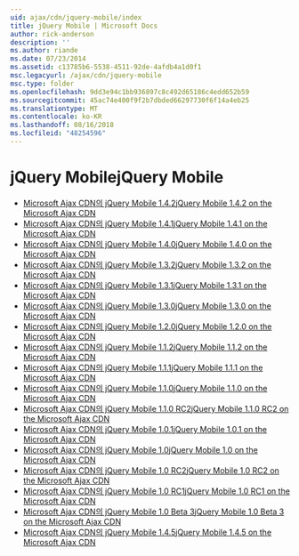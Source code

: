 ```yaml
---
uid: ajax/cdn/jquery-mobile/index
title: jQuery Mobile | Microsoft Docs
author: rick-anderson
description: ''
ms.author: riande
ms.date: 07/23/2014
ms.assetid: c13785b6-5538-4511-92de-4afdb4a1d0f1
msc.legacyurl: /ajax/cdn/jquery-mobile
msc.type: folder
ms.openlocfilehash: 9dd3e94c1bb936897c8c492d65186c4edd652b59
ms.sourcegitcommit: 45ac74e400f9f2b7dbded66297730f6f14a4eb25
ms.translationtype: MT
ms.contentlocale: ko-KR
ms.lasthandoff: 08/16/2018
ms.locfileid: "48254596"
---
```

<a name="jquery-mobile"></a><span data-ttu-id="a45af-102">jQuery Mobile</span><span class="sxs-lookup"><span data-stu-id="a45af-102">jQuery Mobile</span></span>
====================
- [<span data-ttu-id="a45af-103">Microsoft Ajax CDN의 jQuery Mobile 1.4.2</span><span class="sxs-lookup"><span data-stu-id="a45af-103">jQuery Mobile 1.4.2 on the Microsoft Ajax CDN</span></span>](cdnjquerymobile142.md)
- [<span data-ttu-id="a45af-104">Microsoft Ajax CDN의 jQuery Mobile 1.4.1</span><span class="sxs-lookup"><span data-stu-id="a45af-104">jQuery Mobile 1.4.1 on the Microsoft Ajax CDN</span></span>](cdnjquerymobile141.md)
- [<span data-ttu-id="a45af-105">Microsoft Ajax CDN의 jQuery Mobile 1.4.0</span><span class="sxs-lookup"><span data-stu-id="a45af-105">jQuery Mobile 1.4.0 on the Microsoft Ajax CDN</span></span>](cdnjquerymobile140.md)
- [<span data-ttu-id="a45af-106">Microsoft Ajax CDN의 jQuery Mobile 1.3.2</span><span class="sxs-lookup"><span data-stu-id="a45af-106">jQuery Mobile 1.3.2 on the Microsoft Ajax CDN</span></span>](cdnjquerymobile132.md)
- [<span data-ttu-id="a45af-107">Microsoft Ajax CDN의 jQuery Mobile 1.3.1</span><span class="sxs-lookup"><span data-stu-id="a45af-107">jQuery Mobile 1.3.1 on the Microsoft Ajax CDN</span></span>](cdnjquerymobile131.md)
- [<span data-ttu-id="a45af-108">Microsoft Ajax CDN의 jQuery Mobile 1.3.0</span><span class="sxs-lookup"><span data-stu-id="a45af-108">jQuery Mobile 1.3.0 on the Microsoft Ajax CDN</span></span>](cdnjquerymobile130.md)
- [<span data-ttu-id="a45af-109">Microsoft Ajax CDN의 jQuery Mobile 1.2.0</span><span class="sxs-lookup"><span data-stu-id="a45af-109">jQuery Mobile 1.2.0 on the Microsoft Ajax CDN</span></span>](cdnjquerymobile120.md)
- [<span data-ttu-id="a45af-110">Microsoft Ajax CDN의 jQuery Mobile 1.1.2</span><span class="sxs-lookup"><span data-stu-id="a45af-110">jQuery Mobile 1.1.2 on the Microsoft Ajax CDN</span></span>](cdnjquerymobile112.md)
- [<span data-ttu-id="a45af-111">Microsoft Ajax CDN의 jQuery Mobile 1.1.1</span><span class="sxs-lookup"><span data-stu-id="a45af-111">jQuery Mobile 1.1.1 on the Microsoft Ajax CDN</span></span>](cdnjquerymobile111.md)
- [<span data-ttu-id="a45af-112">Microsoft Ajax CDN의 jQuery Mobile 1.1.0</span><span class="sxs-lookup"><span data-stu-id="a45af-112">jQuery Mobile 1.1.0 on the Microsoft Ajax CDN</span></span>](cdnjquerymobile110.md)
- [<span data-ttu-id="a45af-113">Microsoft Ajax CDN의 jQuery Mobile 1.1.0 RC2</span><span class="sxs-lookup"><span data-stu-id="a45af-113">jQuery Mobile 1.1.0 RC2 on the Microsoft Ajax CDN</span></span>](cdnjquerymobile110rc2.md)
- [<span data-ttu-id="a45af-114">Microsoft Ajax CDN의 jQuery Mobile 1.0.1</span><span class="sxs-lookup"><span data-stu-id="a45af-114">jQuery Mobile 1.0.1 on the Microsoft Ajax CDN</span></span>](cdnjquerymobile101.md)
- [<span data-ttu-id="a45af-115">Microsoft Ajax CDN의 jQuery Mobile 1.0</span><span class="sxs-lookup"><span data-stu-id="a45af-115">jQuery Mobile 1.0 on the Microsoft Ajax CDN</span></span>](cdnjquerymobile10.md)
- [<span data-ttu-id="a45af-116">Microsoft Ajax CDN의 jQuery Mobile 1.0 RC2</span><span class="sxs-lookup"><span data-stu-id="a45af-116">jQuery Mobile 1.0 RC2 on the Microsoft Ajax CDN</span></span>](cdnjquerymobile10rc2.md)
- [<span data-ttu-id="a45af-117">Microsoft Ajax CDN의 jQuery Mobile 1.0 RC1</span><span class="sxs-lookup"><span data-stu-id="a45af-117">jQuery Mobile 1.0 RC1 on the Microsoft Ajax CDN</span></span>](cdnjquerymobile10rc1.md)
- [<span data-ttu-id="a45af-118">Microsoft Ajax CDN의 jQuery Mobile 1.0 Beta 3</span><span class="sxs-lookup"><span data-stu-id="a45af-118">jQuery Mobile 1.0 Beta 3 on the Microsoft Ajax CDN</span></span>](cdnjquerymobile10b3.md)
- [<span data-ttu-id="a45af-119">Microsoft Ajax CDN의 jQuery Mobile 1.4.5</span><span class="sxs-lookup"><span data-stu-id="a45af-119">jQuery Mobile 1.4.5 on the Microsoft Ajax CDN</span></span>](cdnjquerymobile145.md)
